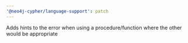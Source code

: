 ```yaml
---
'@neo4j-cypher/language-support': patch
---
```


Adds hints to the error when using a procedure/function where the other would be appropriate

